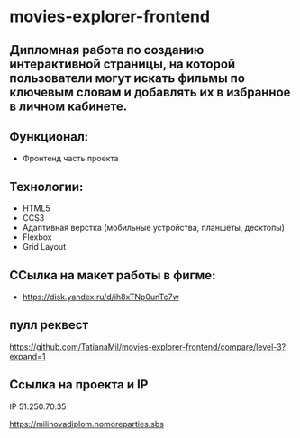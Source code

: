 # movies-explorer-frontend

## Дипломная работа по созданию интерактивной страницы, на которой пользователи могут искать фильмы по ключевым словам и добавлять их в избранное в личном кабинете.

## Функционал:

- Фронтенд часть проекта

## Технологии:
- HTML5
- CCS3
- Адаптивная верстка (мобильные устройства, планшеты, десктопы)
- Flexbox
- Grid Layout
## ССылка на макет работы в фигме:

- https://disk.yandex.ru/d/ih8xTNp0unTc7w

## пулл реквест

https://github.com/TatianaMil/movies-explorer-frontend/compare/level-3?expand=1

## Ccылка на проекта и IP

IP 51.250.70.35

https://milinovadiplom.nomoreparties.sbs
 